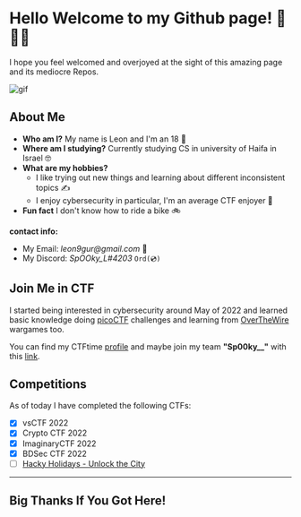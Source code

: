# Hello Welcome to my Github page! 👋🙋‍♂️

I hope you feel welcomed and overjoyed at the sight of this amazing page and its mediocre Repos.

![gif](https://media1.giphy.com/media/QYkX9IMHthYn0Y3pcG/giphy.gif?cid=ecf05e47czi5vgb8r6y9xqcbf7p5tj5ijjs3nlu7n3z1wqhz&rid=giphy.gif&ct=g "spiderman")

## About Me
 - **Who am I?** My name is Leon and I'm an 18 🧓
 - **Where am I studying?** Currently studying CS in university of Haifa in Israel 🤓
 - **What are my hobbies?** 
   * I like trying out new things and learning about different inconsistent topics ✍
   * I enjoy cybersecurity in particular, I'm an average CTF enjoyer 🤖
 - **Fun fact** I don't know how to ride a bike 🚲

 **contact info:**
 - My Email: _leon9gur@gmail.com_ 📧
 - My Discord: _SpOOky_L#4203_  `Ord(💿)`

## Join Me in CTF

I started being interested in cybersecurity around May of 2022 and learned basic knowledge doing [picoCTF](https://picoctf.org/ "picoCTF.org") challenges and learning from [OverTheWire](https://overthewire.org/wargames/ "OverTheWire/wargames") wargames too.
 
 You can find my CTFtime [profile](https://ctftime.org/user/138721 "CTFtime.org/profile") and maybe join my team **"Sp00ky__"** with this [link](https://ctftime.org/team/193765/#.YtqlZr7R8qo.link "Team link").

## Competitions
 As of today I have completed the following CTFs:
 * [x] vsCTF 2022
 * [x] Crypto CTF 2022
 * [x] ImaginaryCTF 2022
 * [x] BDSec CTF 2022
 * [ ] [Hacky Holidays - Unlock the City](https://github.com/LeonGurin/My-CTF-challenge-Writeups/tree/main/Hacky%20Holidays%20-%20Unlock%20the%20City)
___
## Big Thanks If You Got Here! 

<!--
Here are some ideas to get you started:

- 🔭 I’m currently working on ...
- 🌱 I’m currently learning ...
- 👯 I’m looking to collaborate on ...
- 🤔 I’m looking for help with ...
- 💬 Ask me about ...
- 📫 How to reach me: ...
- 😄 Pronouns: ...
- ⚡ Fun fact: ...
-->
